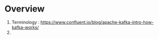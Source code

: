 # Overview
1. Terminology : https://www.confluent.io/blog/apache-kafka-intro-how-kafka-works/
2. 
<!--stackedit_data:
eyJoaXN0b3J5IjpbLTE3NjEzNzk2NDJdfQ==
-->